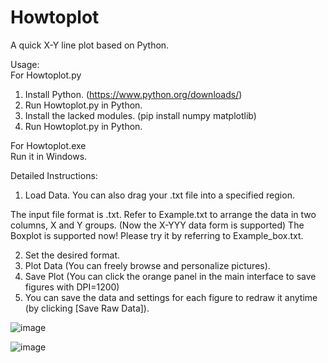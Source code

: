 # Howtoplot
A quick X-Y line plot based on Python.

Usage:<br>
For Howtoplot.py
1. Install Python. (https://www.python.org/downloads/)
2. Run Howtoplot.py in Python.
3. Install the lacked modules. (pip install numpy matplotlib)
4. Run Howtoplot.py in Python.

For Howtoplot.exe<br>
Run it in Windows.

Detailed Instructions:
1. Load Data. You can also drag your .txt file into a specified region.

  The input file format is .txt. Refer to Example.txt to arrange the data in two columns, X and Y groups.
  (Now the X-YYY data form is supported)
  The Boxplot is supported now! Please try it by referring to Example_box.txt.

2. Set the desired format.
3. Plot Data (You can freely browse and personalize pictures).
4. Save Plot (You can click the orange panel in the main interface to save figures with DPI=1200)
5. You can save the data and settings for each figure to redraw it anytime (by clicking [Save Raw Data]).

![image](https://github.com/user-attachments/assets/ea85d38e-bbc0-4762-a9d3-a09a53e21ca1)

![image](https://github.com/user-attachments/assets/570fe808-ef0f-4856-bd73-2272dab9b8bb)



